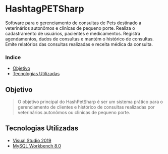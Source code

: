 
# HashtagPETSharp
Software para o gerenciamento de consultas de Pets 
destinado a veterinários autonômos e clinícas de pequeno porte.
Realiza o cadastramento de usuários, pacientes e medicamentos. 
Registra agendamentos, dados de consultas e mantém o histórico de consultas.
Emite relatórios das consultas realizadas e receita médica da consulta.


### Indice
- [Objetivo](#-Objetivo)
- [Tecnologias Utilizadas](#-Tecnologias-Utilizadas)


## Objetivo
> O objetivo principal do HashPetSharp é ser um sistema prático para o gerenciamento de clientes e histórico de consultas 
realizadas por veterinários autonômos ou clinícas de pequeno porte.

## Tecnologias Utilizadas

- [Visual Studio 2019](https://visualstudio.microsoft.com/pt-br/vs/)
- [MySQL Workbench 8.0](https://www.mysql.com/products/workbench/)




